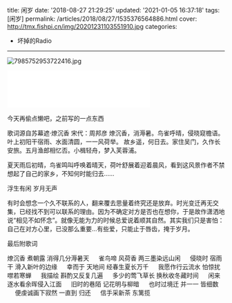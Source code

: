 title: 闲岁
date: '2018-08-27 21:29:25'
updated: '2021-01-05 16:37:18'
tags: [闲岁]
permalink: /articles/2018/08/27/1535376564886.html
cover: http://tmx.fishpi.cn/img/20201231103551910.jpg
categories: 
- 坏掉的Radio

---
![7985752953722416.jpg](http://tmx.fishpi.cn/img/20201231103551910.jpg)

<iframe frameborder="no" border="0" marginwidth="0" marginheight="0" width=330 height=86 src="//music.163.com/outchain/player?type=2&id=422428345&auto=1&height=66"></iframe>

今天再偷点懒吧，之前写的一点东西

歌词源自苏幕遮·燎沉香
宋代：周邦彦
燎沉香，消溽暑。鸟雀呼晴，侵晓窥檐语。叶上初阳干宿雨、水面清圆，一一风荷举。
故乡遥，何日去。家住吴门，久作长安旅。五月渔郎相忆否。小楫轻舟，梦入芙蓉浦。

夏天雨后初晴，鸟雀鸣叫呼唤着晴天，荷叶舒展着迎着晨风，看到这风景作者不禁想起了自己的家乡，不知何时能归去……

浮生有闲  岁月无声

有时会想念一个久不联系的人，翻来覆去思量着终究还是放弃。时光变迁再无交集，已经找不到可以联系的理由。因为不确定对方是否也在想你，于是故作潇洒地说“相见不如怀念”。就像无能为力的时候总爱说着顺其自然。其实我们只是害怕：自己在对方心里，已没那么重要…有些爱，只能止于唇齿，掩于岁月。

最后附歌词

> 

燎沉香 煮朝露 消得几分溽暑天
&emsp;
雀鸟啼 风荷香 两三墨染远山闲
&emsp;
侵晓时 宿雨干 滑入新叶的边缘
&emsp;
幸而于 天地间 经春生夏长万千
&emsp;
我愿作行云流水 怕惊扰噤若寒蝉
&emsp;
我描绘 斟酌又反复几遍
&emsp;
多少的莺飞草长 换秋收冬藏时间
&emsp;
闲来逐水看余晖侵入江面
&emsp;
旧时的巷陌 记花明与柳暗
&emsp;
也时过境迁 并一一 皆细数
&emsp;
便虔诚画下寂然 一直到 归还
&emsp;
信手采新茶 东篱揽

